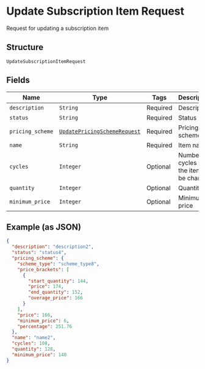
# Update Subscription Item Request

Request for updating a subscription item

## Structure

`UpdateSubscriptionItemRequest`

## Fields

| Name | Type | Tags | Description |
|  --- | --- | --- | --- |
| `description` | `String` | Required | Description |
| `status` | `String` | Required | Status |
| `pricing_scheme` | [`UpdatePricingSchemeRequest`](../../doc/models/update-pricing-scheme-request.md) | Required | Pricing scheme |
| `name` | `String` | Required | Item name |
| `cycles` | `Integer` | Optional | Number of cycles that the item will be charged |
| `quantity` | `Integer` | Optional | Quantity |
| `minimum_price` | `Integer` | Optional | Minimum price |

## Example (as JSON)

```json
{
  "description": "description2",
  "status": "status4",
  "pricing_scheme": {
    "scheme_type": "scheme_type8",
    "price_brackets": [
      {
        "start_quantity": 144,
        "price": 174,
        "end_quantity": 152,
        "overage_price": 166
      }
    ],
    "price": 166,
    "minimum_price": 6,
    "percentage": 251.76
  },
  "name": "name2",
  "cycles": 108,
  "quantity": 128,
  "minimum_price": 140
}
```

